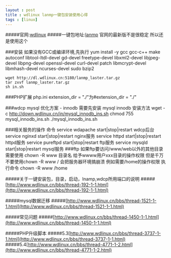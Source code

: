 ```yaml
---
layout : post
title : wdlinux lanmp一键包安装使用心得
tags : [linux]
---
```


#####官网:[wdlinux](http://www.wdlinux.cn)
#####一键包地址:[lanmp](http://www.wdlinux.cn/lanmp/) 官网的最新版不是很稳定 所以还是使用这个

###安装
	如果没有GCC或编译环境,先执行
	yum install -y gcc gcc-c++ make autoconf libtool-ltdl-devel gd-devel freetype-devel libxml2-devel libjpeg-devel libpng-devel openssl-devel curl-devel patch libmcrypt-devel libmhash-devel ncurses-devel sudo bzip2 

	wget http://dl.wdlinux.cn:5180/lanmp_laster.tar.gz
	tar zxvf lanmp_laster.tar.gz
	sh in.sh

###PHP扩展
	php.ini extension_dir = "./"为#extension_dir = "./"

###wdcp mysql 优化方案 - innodb
	需要先安装 mysql innodb
	安装方法
	wget -c http://down.wdlinux.cn/in/mysql_innodb_ins.sh
	chmod 755 mysql_innodb_ins.sh 
	./mysql_innodb_ins.sh
	
###相关服务的操作 命令
	service wdapache start|stop|restart  wdcp后台
	service nginxd start|stop|restart       nginx服务
	service httpd start|stop|restart         httpd服务
	service pureftpd start|stop|restart    ftp服务
	service mysqld start|stop|restart       mysql服务
###ftp
	如果ftp要访问/www/web以外的其他目录
	需要使用
	chown -R www 目录名
	给予wwww用户xxx目录的操作权限
	但是千万不要使用chown -R www / 会把服务器环境搞崩溃
	例如需要/home的操作权限 执行命令 chown -R www /home

#####关于一键安装包，目录，启动，lnamp,wdcp所用端口的说明
#####[http://www.wdlinux.cn/bbs/thread-192-1-1.html](http://www.wdlinux.cn/bbs/thread-192-1-1.html)

#####mysql数据迁移
#####[http://www.wdlinux.cn/bbs/thread-1521-1-1.html](http://www.wdlinux.cn/bbs/thread-1521-1-1.html)
	
#####常见问题
#####[http://www.wdlinux.cn/bbs/thread-1450-1-1.html](http://www.wdlinux.cn/bbs/thread-1450-1-1.html)

#####PHP升级脚本
#####5.3[http://www.wdlinux.cn/bbs/thread-3737-1-1.html](http://www.wdlinux.cn/bbs/thread-3737-1-1.html)
#####5.4[http://www.wdlinux.cn/bbs/thread-4771-1-2.html](http://www.wdlinux.cn/bbs/thread-4771-1-2.html)



